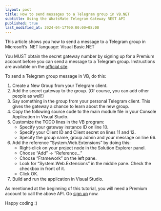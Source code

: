 ```yaml
---
layout: post
title: How to send messages to a Telegram group in VB.NET
subtitle: Using the WhatsMate Telegram Gateway REST API
published: true
last_modified_at: 2024-04-17T00:00:00+08:00
---
```


This article shows you how to send a message to a Telegram group in Microsoft’s .NET language: Visual Basic.NET

You MUST obtain the secret gateway number by signing up for a Premium account before you can send a message to a Telegram group. Instructions are available on the [official site](https://www.whatsmate.net/telegram-gateway-subscribe.html).


<!--
<iframe width="560" height="315" src="https://www.youtube.com/embed/fnyGwfP1O64?rel=0&cc_load_policy=1" frameborder="0" allowfullscreen></iframe>
-->


To send a Telegram group message in VB, do this:

1. Create a New Group from your Telegram client.
2. Add the secret gateway to the group. (Of course, you can add other people as well!)
3. Say something in the group from your personal Telegram client. This gives the gateway a chance to learn about the new group.
4. Copy the following source code to the main module file in your Console Application in Visual Studio.  <script src="https://gist.github.com/whatsmate/02c86454e2c4f606d70dca765ee2fa6c.js"></script>
5. Customize the TODO lines in the VB program:
   * Specify your gateway instance ID on line 10.
   * Specify your Client ID and Client secret on lines 11 and 12.
   * Specify the group name, group admin and your message on line 66.
6. Add the reference “System.Web.Extensions” by doing this:
   * Right-click on your project node in the Solution Explorer panel.
   * Choose “Add” -> “Reference…”
   * Choose “Framework” on the left pane.
   * Look for “System.Web.Extensions” in the middle pane. Check the checkbox in front of it.
   * Click OK.
7. Build and run the application in Visual Studio.


As mentioned at the beginning of this tutorial, you will need a Premium account to call the above API. Go [sign up](https://www.whatsmate.net/telegram-gateway-subscribe.html) now.


Happy coding :) 


<br>
<script async src="//pagead2.googlesyndication.com/pagead/js/adsbygoogle.js"></script>
<ins class="adsbygoogle"
     style="display:inline-block;width:728px;height:90px"
     data-ad-client="ca-pub-7383487179928477"
     data-ad-slot="6959057004"></ins>
<script>
(adsbygoogle = window.adsbygoogle || []).push({});
</script>
<br>

